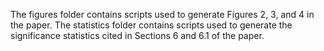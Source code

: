 The figures folder contains  scripts used to generate Figures 2, 3, and 4 in the paper. The statistics folder contains scripts used to generate the significance statistics cited in Sections 6 and 6.1 of the paper. 